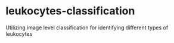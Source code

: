 # leukocytes-classification

Utilizing image level classification for identifying different types of leukocytes

